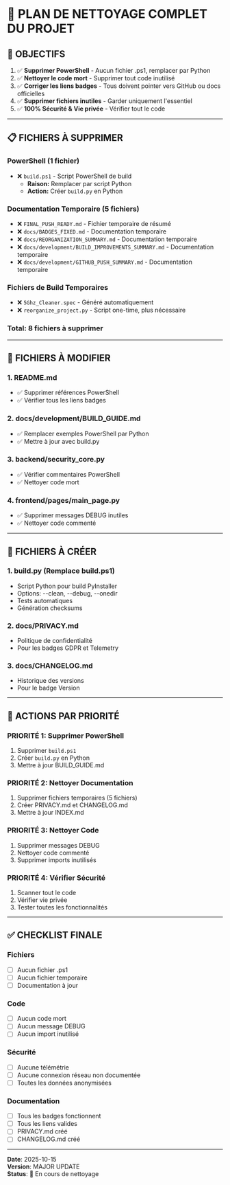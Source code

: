 # 🧹 PLAN DE NETTOYAGE COMPLET DU PROJET

## 🎯 OBJECTIFS

1. ✅ **Supprimer PowerShell** - Aucun fichier .ps1, remplacer par Python
2. ✅ **Nettoyer le code mort** - Supprimer tout code inutilisé
3. ✅ **Corriger les liens badges** - Tous doivent pointer vers GitHub ou docs officielles
4. ✅ **Supprimer fichiers inutiles** - Garder uniquement l'essentiel
5. ✅ **100% Sécurité & Vie privée** - Vérifier tout le code

---

## 📋 FICHIERS À SUPPRIMER

### PowerShell (1 fichier)
- ❌ `build.ps1` - Script PowerShell de build
  - **Raison:** Remplacer par script Python
  - **Action:** Créer `build.py` en Python

### Documentation Temporaire (5 fichiers)
- ❌ `FINAL_PUSH_READY.md` - Fichier temporaire de résumé
- ❌ `docs/BADGES_FIXED.md` - Documentation temporaire
- ❌ `docs/REORGANIZATION_SUMMARY.md` - Documentation temporaire
- ❌ `docs/development/BUILD_IMPROVEMENTS_SUMMARY.md` - Documentation temporaire
- ❌ `docs/development/GITHUB_PUSH_SUMMARY.md` - Documentation temporaire

### Fichiers de Build Temporaires
- ❌ `5Ghz_Cleaner.spec` - Généré automatiquement
- ❌ `reorganize_project.py` - Script one-time, plus nécessaire

### Total: **8 fichiers à supprimer**

---

## 📝 FICHIERS À MODIFIER

### 1. README.md
- ✅ Supprimer références PowerShell
- ✅ Vérifier tous les liens badges

### 2. docs/development/BUILD_GUIDE.md
- ✅ Remplacer exemples PowerShell par Python
- ✅ Mettre à jour avec build.py

### 3. backend/security_core.py
- ✅ Vérifier commentaires PowerShell
- ✅ Nettoyer code mort

### 4. frontend/pages/main_page.py
- ✅ Supprimer messages DEBUG inutiles
- ✅ Nettoyer code commenté

---

## 🔧 FICHIERS À CRÉER

### 1. build.py (Remplace build.ps1)
- Script Python pour build PyInstaller
- Options: --clean, --debug, --onedir
- Tests automatiques
- Génération checksums

### 2. docs/PRIVACY.md
- Politique de confidentialité
- Pour les badges GDPR et Telemetry

### 3. docs/CHANGELOG.md
- Historique des versions
- Pour le badge Version

---

## 🎯 ACTIONS PAR PRIORITÉ

### PRIORITÉ 1: Supprimer PowerShell
1. Supprimer `build.ps1`
2. Créer `build.py` en Python
3. Mettre à jour BUILD_GUIDE.md

### PRIORITÉ 2: Nettoyer Documentation
1. Supprimer fichiers temporaires (5 fichiers)
2. Créer PRIVACY.md et CHANGELOG.md
3. Mettre à jour INDEX.md

### PRIORITÉ 3: Nettoyer Code
1. Supprimer messages DEBUG
2. Nettoyer code commenté
3. Supprimer imports inutilisés

### PRIORITÉ 4: Vérifier Sécurité
1. Scanner tout le code
2. Vérifier vie privée
3. Tester toutes les fonctionnalités

---

## ✅ CHECKLIST FINALE

### Fichiers
- [ ] Aucun fichier .ps1
- [ ] Aucun fichier temporaire
- [ ] Documentation à jour

### Code
- [ ] Aucun code mort
- [ ] Aucun message DEBUG
- [ ] Aucun import inutilisé

### Sécurité
- [ ] Aucune télémétrie
- [ ] Aucune connexion réseau non documentée
- [ ] Toutes les données anonymisées

### Documentation
- [ ] Tous les badges fonctionnent
- [ ] Tous les liens valides
- [ ] PRIVACY.md créé
- [ ] CHANGELOG.md créé

---

**Date**: 2025-10-15  
**Version**: MAJOR UPDATE  
**Status**: 🚧 En cours de nettoyage
